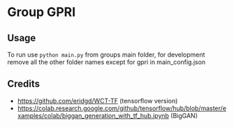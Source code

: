 
# Group GPRI
## Usage

To run use ```python main.py``` from groups main folder, for development remove all the other folder names except for gpri in main_config.json

## Credits
* https://github.com/eridgd/WCT-TF (tensorflow version)
* https://colab.research.google.com/github/tensorflow/hub/blob/master/examples/colab/biggan_generation_with_tf_hub.ipynb (BigGAN)

